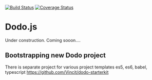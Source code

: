 [![Build Status](https://travis-ci.org/Vincit/dodo.js.svg?branch=master)](https://travis-ci.org/Vincit/dodo.js)
[![Coverage Status](https://coveralls.io/repos/Vincit/dodo.js/badge.svg?branch=master&service=github)](https://coveralls.io/github/Vincit/dodo.js?branch=master)

# Dodo.js

Under construction. Coming sooon....

## Bootstrapping new Dodo project

There is separate project for various project templates es5, es6, babel, typescript https://github.com/Vincit/dodo-starterkit
